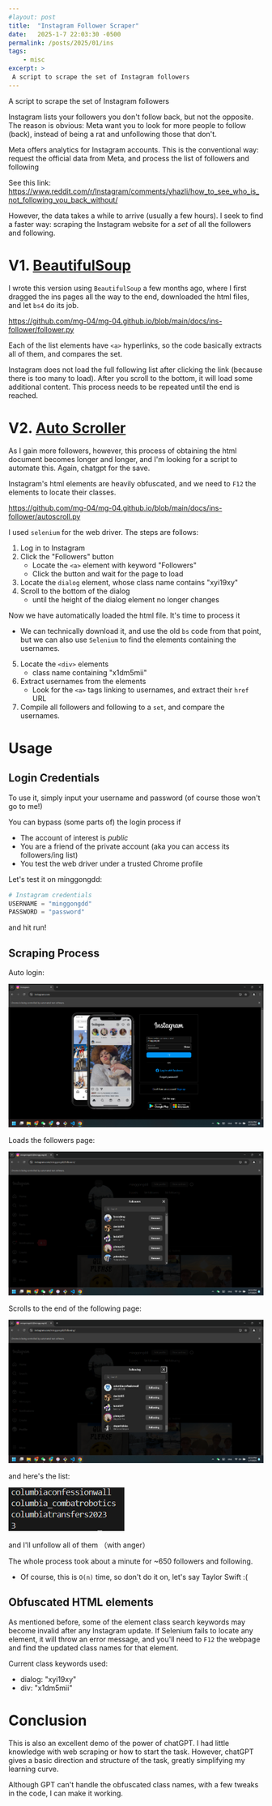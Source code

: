 ```yaml
---
#layout: post
title:  "Instagram Follower Scraper"
date:   2025-1-7 22:03:30 -0500
permalink: /posts/2025/01/ins
tags:
    - misc
excerpt: >
 A script to scrape the set of Instagram followers
---
```

A script to scrape the set of Instagram followers


Instagram lists your followers you don't follow back, but not the opposite. The reason is obvious: Meta want you to look for more people to follow (back), instead of being a rat and unfollowing those that don't.

Meta offers analytics for Instagram accounts. This is the conventional way: request the official data from Meta, and process the list of followers and following

See this link: https://www.reddit.com/r/Instagram/comments/yhazli/how_to_see_who_is_not_following_you_back_without/

However, the data takes a while to arrive (usually a few hours). I seek to find a faster way: scraping the Instagram website for a *set* of all the followers and following. 

# V1. [BeautifulSoup](https://github.com/mg-04/mg-04.github.io/blob/main/docs/ins-follower/follower.py)

I wrote this version using `BeautifulSoup` a few months ago, where I first dragged the ins pages all the way to the end, downloaded the html files, and let `bs4` do its job.

https://github.com/mg-04/mg-04.github.io/blob/main/docs/ins-follower/follower.py

Each of the list elements have `<a>` hyperlinks, so the code basically extracts all of them, and compares the set. 

Instagram does not load the full following list after clicking the link (because there is too many to load). After you scroll to the bottom, it will load some additional content. This process needs to be repeated until the end is reached.

# V2. [Auto Scroller](https://github.com/mg-04/mg-04.github.io/blob/main/docs/ins-follower/autoscroll.py)

As I gain more followers, however, this process of obtaining the html document becomes longer and longer, and I'm looking for a script to automate this. Again, chatgpt for the save. 

Instagram's html elements are heavily obfuscated, and we need to `F12` the elements to locate their classes. 

https://github.com/mg-04/mg-04.github.io/blob/main/docs/ins-follower/autoscroll.py

I used `selenium` for the web driver. The steps are follows:
1. Log in to Instagram 
2. Click the "Followers" button 
    - Locate the `<a>` element with keyword "Followers"
    - Click the button and wait for the page to load
3. Locate the `dialog` element, whose class name contains "xyi19xy"
4. Scroll to the bottom of the dialog
    - until the height of the dialog element no longer changes

Now we have automatically loaded the html file. It's time to process it
- We can technically download it, and use the old `bs` code from that point, but we can also use `Selenium` to find the elements containing the usernames.

5. Locate the `<div>` elements
    - class name containing "x1dm5mii"
6. Extract usernames from the elements
    - Look for the `<a>` tags linking to usernames, and extract their `href` URL
7. Compile all followers and following to a `set`, and compare the usernames.

# Usage
## Login Credentials
To use it, simply input your username and password (of course those won't go to me!)

You can bypass (some parts of) the login process if
- The account of interest is *public*
- You are a friend of the private account (aka you can access its followers/ing list)
- You test the web driver under a trusted Chrome profile

Let's test it on minggongdd:
```python
# Instagram credentials
USERNAME = "minggongdd"
PASSWORD = "password"
```

and hit run!

## Scraping Process
Auto login: 

![log in page](/images/ins/login.png)

Loads the followers page:

![followers](/images/ins/followers.png)

Scrolls to the end of the following page:

![following](/images/ins/following.png)

and here's the list:

![result](/images/ins/result.png)

and I'll unfollow all of them （with anger）

The whole process took about a minute for ~650 followers and following. 
- Of course, this is `O(n)` time, so don't do it on, let's say Taylor Swift :\(

## Obfuscated HTML elements
As mentioned before, some of the element class search keywords may become invalid after any Instagram update. If Selenium fails to locate any element, it will throw an error message, and you'll need to `F12` the webpage and find the updated class names for that element.

Current class keywords used:
- dialog: "xyi19xy"
- div:  "x1dm5mii"

# Conclusion
This is also an excellent demo of the power of chatGPT. I had little knowledge with web scraping or how to start the task. However, chatGPT gives a basic direction and structure of the task, greatly simplifying my learning curve.

Although GPT can't handle the obfuscated class names, with a few tweaks in the code, I can make it working.